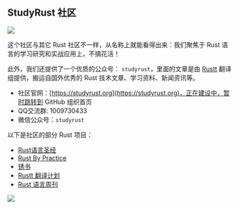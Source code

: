 ## StudyRust 社区

<img src="https://github.com/studyrs/.github/blob/main/assets/cover.jpg?raw=true" />

这个社区与其它 Rust 社区不一样，从名称上就能看得出来：我们聚焦于 Rust 语言的学习研究和实战应用上，不搞花活！

此外，我们还提供了一个优质的公众号： `studyrust`，里面的文章是由 [Rustt](https://rustt.org)  翻译组提供，搬运自国外优秀的 Rust 技术文章、学习资料、新闻资讯等。

- 社区官网：[https://studyrust.org](https://studyrust.org)，正在建设中，暂时跳转到 GitHub 组织首页
- QQ交流群: 1009730433
- 微信公众号：`studyrust`

以下是社区的部分 Rust 项目：

- [Rust语言圣经](https://course.rs)
- [Rust By Practice](https://github.com/sunface/rust-by-practice)
- [锈书](https://github.com/studyrs/rusty-book)
- [Rustt 翻译计划](https://rustt.org)
- [Rust 语言周刊](https://weekly.rs)

<img src="https://github.com/sunface/rust-course/blob/main/assets/studyrust公众号.png?raw=true" />